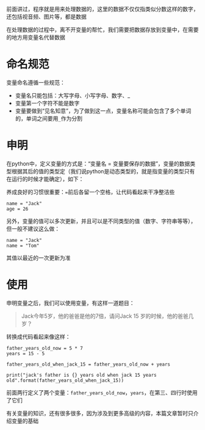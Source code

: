 前面讲过，程序就是用来处理数据的，这里的数据不仅仅指类似分数这样的数字，还包括视音频、图片等，都是数据

在处理数据的过程中，离不开变量的帮忙，我们需要把数据存放到变量中，在需要的地方用变量名代替数据

# 命名规范
变量命名遵循一些规范：
* 变量名只能包括：大写字母、小写字母、数字、_
* 变量第一个字符不能是数字
* 变量要做到“见名知意”，为了做到这一点，变量名称可能会包含了多个单词的，单词之间要用`_`作为分割

# 申明
在python中，定义变量的方式是：“变量名 = 变量要保存的数据”，变量的数据类型根据其后的值的类型定（我们说python是动态类型的，就是指变量的类型只有在运行的时候才能确定），如下：

养成良好的习惯很重要：`=`前后各留一个空格，让代码看起来干净整洁些

```
name = "Jack"
age = 26
```

另外，变量的值可以多次更新，并且可以是不同类型的值（数字、字符串等等），但一般不建议这么做：

```
name = "Jack"
name = "Tom"
```

其值以最近的一次更新为准

# 使用
申明变量之后，我们可以使用变量，有这样一道题目：
> Jack今年5岁，他的爸爸是他的7倍，请问Jack 15 岁的时候，他的爸爸几岁？

转换成代码看起来像这样：
```
father_years_old_now = 5 * 7
years = 15 - 5

father_years_old_when_jack_15 = father_years_old_now + years

print("jack's father is {} years old when jack 15 years old".format(father_years_old_when_jack_15))
```

前面两行定义了两个变量：`father_years_old_now`，`years`，在第三、四行时使用了它们


有关变量的知识，还有很多很多，因为涉及到更多高级的内容，本篇文章暂时只介绍变量的基础
